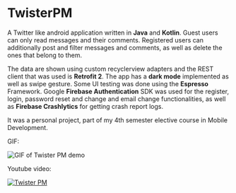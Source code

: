 # TwisterPM
A Twitter like android application written in **Java** and **Kotlin**.
Guest users can only read messages and their comments. Registered users can additionally post and filter messages and comments, as well as delete the ones that belong to them.

The data are shown using custom recyclerview adapters and the REST client that was used is **Retrofit 2**.
The app has a **dark mode** implemented as well as swipe gesture. Some UI testing was done using the **Espresso** Framework.
Google **Firebase Authentication** SDK was used for the register, login, password reset and change and email change functionalities, as well as **Firebase Crashlytics** for getting crash report logs.

It was a personal project, part of my 4th semester elective course in Mobile Development.

GIF:

![GIF of Twister PM demo](https://github.com/kkremizas/twister-pm/blob/master/twister-demo.gif)

Youtube video:

[![Twister PM](http://img.youtube.com/vi/OXNtWyX8Hso/0.jpg)](http://www.youtube.com/watch?v=OXNtWyX8Hso "Twister PM")
